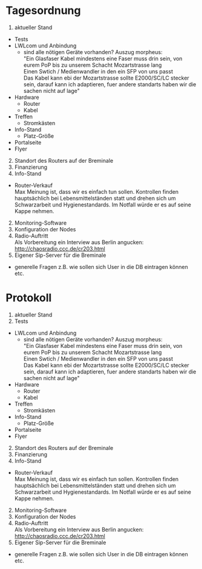 # Tagesordnung
1. aktueller Stand
  * Tests
  * LWLcom und Anbindung
       * sind alle nötigen Geräte vorhanden? Auszug morpheus:  
"Ein Glasfaser Kabel mindestens eine Faser muss drin sein, von eurem PoP bis zu unserem Schacht Mozartstrasse lang  
Einen Swtich / Medienwandler in den ein SFP von uns passt  
Das Kabel kann ebi der Mozartstrasse sollte E2000/SC/LC stecker sein, darauf kann ich adaptieren, fuer andere standarts haben wir die sachen nicht auf lage"
  * Hardware
       * Router
       * Kabel
  * Treffen
       * Stromkästen
  * Info-Stand
       * Platz-Größe
  * Portalseite
  * Flyer
2. Standort des Routers auf der Breminale
2. Finanzierung
2. Info-Stand
  * Router-Verkauf  
    Max Meinung ist, dass wir es einfach tun sollen. Kontrollen finden hauptsächlich bei Lebensmittelständen statt und drehen sich um Schwarzarbeit und Hygienestandards. Im Notfall würde er es auf seine Kappe nehmen.
2. Monitoring-Software
2. Konfiguration der Nodes
2. Radio-Auftritt  
  Als Vorbereitung ein Interview aus Berlin angucken: http://chaosradio.ccc.de/cr203.html
2. Eigener Sip-Server für die Breminale
  * generelle Fragen z.B. wie sollen sich User in die DB eintragen können etc.


# Protokoll
1. aktueller Stand
  1. Tests
  * LWLcom und Anbindung
     * sind alle nötigen Geräte vorhanden? Auszug morpheus:  
"Ein Glasfaser Kabel mindestens eine Faser muss drin sein, von eurem PoP bis zu unserem Schacht Mozartstrasse lang  
Einen Swtich / Medienwandler in den ein SFP von uns passt  
Das Kabel kann ebi der Mozartstrasse sollte E2000/SC/LC stecker sein, darauf kann ich adaptieren, fuer andere standarts haben wir die sachen nicht auf lage"
  * Hardware
     * Router
     * Kabel
  * Treffen
     * Stromkästen
  * Info-Stand
     * Platz-Größe
  * Portalseite
  * Flyer

2. Standort des Routers auf der Breminale
2. Finanzierung
2. Info-Stand
  * Router-Verkauf  
    Max Meinung ist, dass wir es einfach tun sollen. Kontrollen finden hauptsächlich bei Lebensmittelständen statt und drehen sich um Schwarzarbeit und Hygienestandards. Im Notfall würde er es auf seine Kappe nehmen.
2. Monitoring-Software
2. Konfiguration der Nodes
2. Radio-Auftritt  
  Als Vorbereitung ein Interview aus Berlin angucken: http://chaosradio.ccc.de/cr203.html
2. Eigener Sip-Server für die Breminale
  * generelle Fragen z.B. wie sollen sich User in die DB eintragen können etc.
